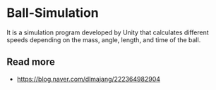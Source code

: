 # Ball-Simulation
It is a simulation program developed by Unity that calculates different speeds depending on the mass, angle, length, and time of the ball.

## Read more
- https://blog.naver.com/dlmajang/222364982904
